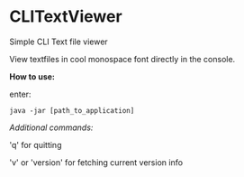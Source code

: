 # CLITextViewer
 Simple CLI Text file viewer

View textfiles in cool monospace font directly in the console.


**How to use:**


enter: 
```
java -jar [path_to_application] 

```

_Additional commands:_


'q' for quitting

'v' or 'version' for fetching current version info
    			
